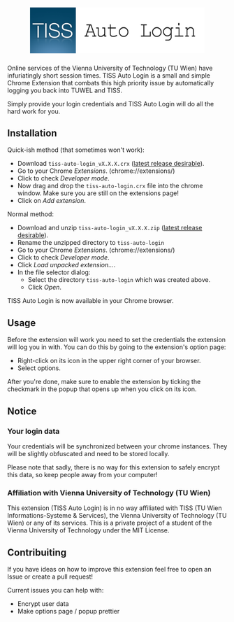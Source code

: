 <h1 align="center">
<sub>
<img alt="Logo" src="/src/img/logo.png"
    width="400"/>
</sub>
</h1>

Online services of the Vienna University of Technology (TU Wien) have infuriatingly short session times. TISS Auto Login is a small and simple Chrome Extension that combats this high priority issue by automatically logging you back into TUWEL and TISS.

Simply provide your login credentials and TISS Auto Login will do all the hard work for you.

## Installation
Quick-ish method (that sometimes won't work):
- Download `tiss-auto-login_vX.X.X.crx` ([latest release desirable](https://github.com/lforst/tiss-auto-login/releases)).
- Go to your Chrome *Extensions*. (chrome://extensions/)
- Click to check *Developer mode*.
- Now drag and drop the `tiss-auto-login.crx` file into the chrome window. Make sure you are still on the extensions page!
- Click on *Add extension*.

Normal method:
- Download and unzip `tiss-auto-login_vX.X.X.zip` ([latest release desirable](https://github.com/lforst/tiss-auto-login/releases)).
- Rename the unzipped directory to `tiss-auto-login`
- Go to your Chrome *Extensions*. (chrome://extensions/)
- Click to check *Developer mode*.
- Click *Load unpacked extension...*.
- In the file selector dialog:
    - Select the directory `tiss-auto-login` which was created above.
    - Click *Open*.  

TISS Auto Login is now available in your Chrome browser.

## Usage
Before the extension will work you need to set the credentials the extension will log you in with. You can do this by going to the extension's option page:
- Right-click on its icon in the upper right corner of your browser.
- Select options.

After you're done, make sure to enable the extension by ticking the checkmark in the popup that opens up when you click on its icon.

## Notice

### Your login data
Your credentials will be synchronized between your chrome instances. They will be slightly obfuscated and need to be stored locally.

Please note that sadly, there is no way for this extension to safely encrypt this data, so keep people away from your computer!

### Affiliation with Vienna University of Technology (TU Wien)
This extension (TISS Auto Login) is in no way affiliated with TISS (TU Wien Informations-Systeme & Services), the Vienna University of Technology (TU Wien) or any of its services. This is a private project of a student of the Vienna University of Technology under the MIT License.

## Contribuiting
If you have ideas on how to improve this extension feel free to open an Issue or create a pull request!

Current issues you can help with:
- Encrypt user data
- Make options page / popup prettier
